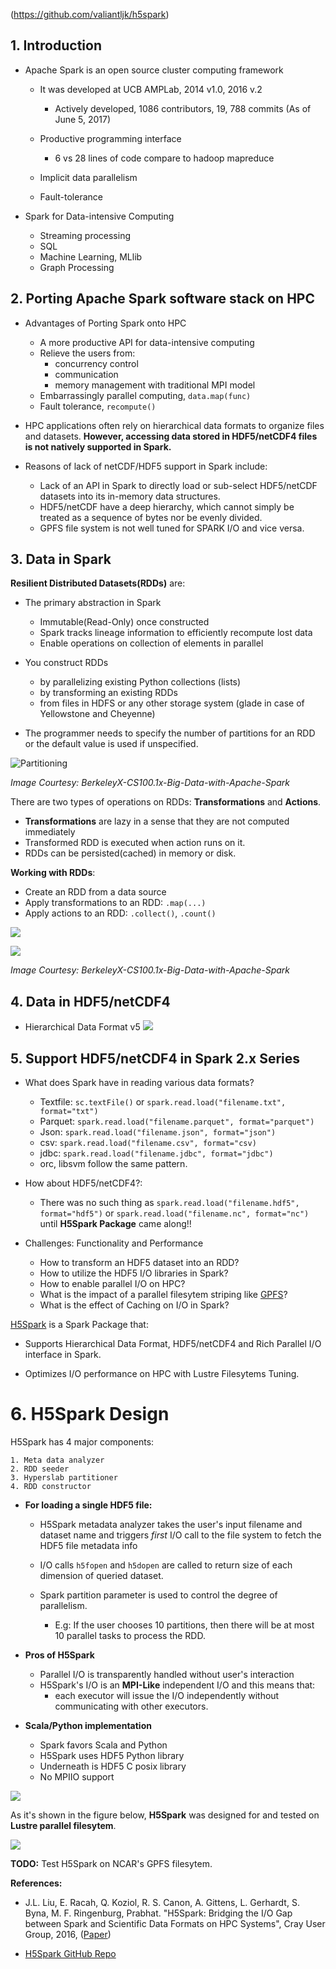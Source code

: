 (https://github.com/valiantljk/h5spark)

## 1. Introduction

- Apache Spark is an open source cluster computing framework
    - It was developed at UCB AMPLab, 2014 v1.0, 2016 v.2
        - Actively developed, 1086 contributors, 19, 788 commits (As of June 5, 2017)

    - Productive programming interface
        - 6 vs 28 lines of code compare to hadoop mapreduce

    - Implicit data parallelism
    - Fault-tolerance

- Spark for Data-intensive Computing
    - Streaming processing
    - SQL
    - Machine Learning, MLlib
    - Graph Processing


## 2. Porting Apache Spark software stack on HPC

- Advantages of Porting Spark onto HPC
    - A more productive API for data-intensive computing
    - Relieve the users from:
        - concurrency control
        - communication
        - memory management with traditional MPI model
    - Embarrassingly parallel computing, ```data.map(func)```
    - Fault tolerance, ```recompute()```


- HPC applications often rely on hierarchical data formats to organize files and datasets. **However, accessing data stored in HDF5/netCDF4 files is not natively supported in Spark.** 

- Reasons of lack of netCDF/HDF5 support in Spark include:
    - Lack of an API in Spark to directly load or sub-select HDF5/netCDF datasets into its in-memory data structures.
    - HDF5/netCDF have a deep hierarchy, which cannot simply be treated as a sequence of bytes nor be evenly divided.
    - GPFS file system is not well tuned for SPARK I/O and vice versa.



## 3. Data in Spark

**Resilient Distributed Datasets(RDDs)** are:

- The primary abstraction in Spark
    - Immutable(Read-Only) once constructed
    - Spark tracks lineage information to efficiently recompute lost data
    - Enable operations on collection of elements in parallel
    
- You construct RDDs
    - by parallelizing existing Python collections (lists)
    - by transforming an existing RDDs
    - from files in HDFS or any other storage system (glade in case of Yellowstone and Cheyenne)
    
    
- The programmer needs to specify the number of partitions for an RDD or the default value is used if unspecified.

![Partitioning](https://i.imgur.com/zaOQIQY.jpg)

*Image Courtesy: BerkeleyX-CS100.1x-Big-Data-with-Apache-Spark*


There are two types of operations on RDDs: **Transformations** and **Actions**.



- **Transformations** are lazy in a sense that they are not computed immediately
- Transformed RDD is executed when action runs on it.
- RDDs can be persisted(cached) in memory or disk.

**Working with RDDs**:

- Create an RDD from a data source
- Apply transformations to an RDD: ```.map(...)```
- Apply actions to an RDD: ```.collect()```, ```.count()```

![](https://i.imgur.com/iqvUJV5.jpg)


![](https://i.imgur.com/EuyK62Q.jpg)

*Image Courtesy: BerkeleyX-CS100.1x-Big-Data-with-Apache-Spark*

## 4. Data in HDF5/netCDF4
- Hierarchical Data Format v5
![](https://i.imgur.com/gFC9CAp.jpg)




## 5. Support HDF5/netCDF4 in Spark 2.x Series
- What does Spark have in reading various data formats?
    - Textfile: ```sc.textFile()``` or ```spark.read.load("filename.txt", format="txt")```
    - Parquet: ```spark.read.load("filename.parquet", format="parquet")```
    - Json: ```spark.read.load("filename.json", format="json")```
    - csv: ```spark.read.load("filename.csv", format="csv)```
    - jdbc: ```spark.read.load("filename.jdbc", format="jdbc")```
    - orc, libsvm follow the same pattern.

- How about HDF5/netCDF4?:
    - There was no such thing as ```spark.read.load("filename.hdf5", format="hdf5")``` or ```spark.read.load("filename.nc", format="nc")``` until **H5Spark Package** came along!!


- Challenges: Functionality and Performance
    - How to transform an HDF5 dataset into an RDD?
    - How to utilize the HDF5 I/O libraries in Spark?
    - How to enable parallel I/O on HPC?
    - What is the impact of a parallel filesytem striping like [GPFS](https://en.wikipedia.org/wiki/IBM_General_Parallel_File_System)?
    - What is the effect of Caching on I/O in Spark?

[H5Spark](https://github.com/valiantljk/h5spark) is a Spark Package that:
- Supports Hierarchical Data Format, HDF5/netCDF4 and Rich Parallel I/O interface in Spark.

- Optimizes I/O performance on HPC with Lustre Filesytems Tuning.


# 6. H5Spark Design

H5Spark has 4 major components:

    1. Meta data analyzer 
    2. RDD seeder
    3. Hyperslab partitioner
    4. RDD constructor

- **For loading a single HDF5 file:**

    - H5Spark metadata analyzer takes the user's input filename and dataset name and triggers *first* I/O call to the file system to fetch the HDF5 file metadata info

    - I/O calls ```h5fopen``` and ```h5dopen``` are called to return size of each dimension of queried dataset.

    - Spark partition parameter is used to control the degree of parallelism.

        - E.g: If the user chooses 10 partitions, then there will be at most 10 parallel tasks to process the RDD.

- **Pros of H5Spark**

    - Parallel I/O is transparently handled without user's interaction
    - H5Spark's I/O is an **MPI-Like** independent I/O and this means that:
        - each executor will issue the I/O independently without communicating with other executors.

- **Scala/Python implementation**

    - Spark favors Scala and Python
    - H5Spark uses HDF5 Python library
    - Underneath is HDF5 C posix library
    - No MPIIO support 

![](https://i.imgur.com/gdQnBl3.jpg)

As it's shown in the figure below, **H5Spark** was designed for and tested on **Lustre parallel filesytem**. 

![](https://i.imgur.com/ILcF9uH.jpg)

**TODO:** Test H5Spark on NCAR's GPFS filesytem.


**References:**

- J.L. Liu, E. Racah, Q. Koziol, R. S. Canon, A. Gittens, L. Gerhardt, S. Byna, M. F. Ringenburg, Prabhat. "H5Spark: Bridging the I/O Gap between Spark and Scientific Data Formats on HPC Systems", Cray User Group, 2016, ([Paper](https://cug.org/proceedings/cug2016_proceedings/includes/files/pap137.pdf))

- [H5Spark GitHub Repo](https://github.com/valiantljk/h5spark)
